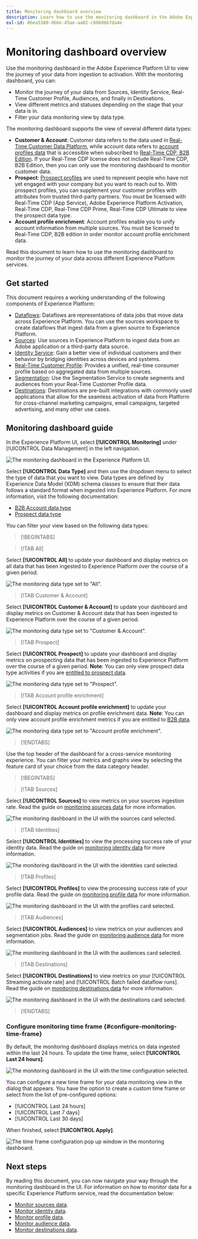 ```yaml
---
title: Monitoring dashboard overview
description: Learn how to use the monitoring dashboard in the Adobe Experience Platform UI
exl-id: 06ea5380-d66e-45ae-aa02-c8060667da4e
---
```

# Monitoring dashboard overview

Use the monitoring dashboard in the Adobe Experience Platform UI to view the journey of your data from ingestion to activation. With the monitoring dashboard, you can:

* Monitor the journey of your data from Sources, Identity Service, Real-Time Customer Profile, Audiences, and finally in Destinations.
* View different metrics and statuses depending on the stage that your data is in.
* Filter your data monitoring view by data type.

The monitoring dashboard supports the view of several different data types:

* **Customer & Account**: Customer data refers to the data used in [Real-Time Customer Data Platform](../../rtcdp/home.md), while account data refers to [account profiles data](../../rtcdp/accounts/account-profile-overview.md) that is accessible when subscribed to [Real-Time CDP, B2B Edition](../../rtcdp/b2b-overview.md). If your Real-Time CDP license does not include Real-Time CDP, B2B Edition, then you can only use the monitoring dashboard to monitor customer data.
* **Prospect**: [Prospect profiles](../../profile/ui/prospect-profile.md) are used to represent people who have not yet engaged with your company but you want to reach out to. With prospect profiles, you can supplement your customer profiles with attributes from trusted third-party partners. You must be licensed with Real-Time CDP (App Service), Adobe Experience Platform Activation, Real-Time CDP, Real-Time CDP Prime, Real-Time CDP Ultimate to view the prospect data type.
* **Account profile enrichment**: Account profiles enable you to unify account information from multiple sources. You must be licensed to Real-Time CDP, B2B edition in order monitor account profile enrichment data.

Read this document to learn how to use the monitoring dashboard to monitor the journey of your data across different Experience Platform services.

## Get started

This document requires a working understanding of the following components of Experience Platform:

* [Dataflows](../home.md): Dataflows are representations of data jobs that move data across Experience Platform. You can use the sources workspace to create dataflows that ingest data from a given source to Experience Platform.
* [Sources](../../sources/home.md): Use sources in Experience Platform to ingest data from an Adobe application or a third-party data source.
* [Identity Service](../../identity-service/home.md): Gain a better view of individual customers and their behavior by bridging identities across devices and systems.
* [Real-Time Customer Profile](../../profile/home.md): Provides a unified, real-time consumer profile based on aggregated data from multiple sources.
* [Segmentation](../../segmentation/home.md): Use the Segmentation Service to create segments and audiences from your Real-Time Customer Profile data. 
* [Destinations](../../destinations/home.md): Destinations are pre-built integrations with commonly used applications that allow for the seamless activation of data from Platform for cross-channel marketing campaigns, email campaigns, targeted advertising, and many other use cases.

## Monitoring dashboard guide

In the Experience Platform UI, select **[!UICONTROL Monitoring]** under [!UICONTROL Data Management] in the left navigation.

![The monitoring dashboard in the Experience Platform UI.](../assets/ui/monitor-overview/monitoring.png)

Select **[!UICONTROL Data Type]** and then use the dropdown menu to select the type of data that you want to view. Data types are defined by Experience Data Model (XDM) schema classes to ensure that their data follows a standard format when ingested into Experience Platform. For more information, visit the following documentation:

* [B2B Account data type](../../rtcdp/b2b-tutorial.md)
* [Prospect data type](../../rtcdp/partner-data/prospecting.md)

You can filter your view based on the following data types:

>[!BEGINTABS]

>[!TAB All]

Select **[!UICONTROL All]** to update your dashboard and display metrics on all data that has been ingested to Experience Platform over the course of a given period.

![The monitoring data type set to "All".](../assets/ui/monitor-overview/all.png)

>[!TAB Customer & Account]

Select **[!UICONTROL Customer & Account]** to update your dashboard and display metrics on Customer & Account data that has been ingested to Experience Platform over the course of a given period.

![The monitoring data type set to "Customer & Account".](../assets/ui/monitor-overview/customer-account.png)

>[!TAB Prospect]

Select **[!UICONTROL Prospect]** to update your dashboard and display metrics on prospecting data that has been ingested to Experience Platform over the course of a given period. **Note**: You can only view prospect data type activities if you are [entitled to prospect data](../../rtcdp/partner-data/prospecting.md).

![The monitoring data type set to "Prospect".](../assets/ui/monitor-overview/prospect.png)

>[!TAB Account profile enrichment]

Select **[!UICONTROL Account profile enrichment]** to update your dashboard and display metrics on profile enrichment data. **Note**: You can only view account profile enrichment metrics if you are entitled to [B2B data](../../rtcdp/b2b-tutorial.md). 

![The monitoring data type set to "Account profile enrichment".](../assets/ui/monitor-overview/account-profile-enrichment.png)

>[!ENDTABS]

Use the top header of the dashboard for a cross-service monitoring experience. You can filter your metrics and graphs view by selecting the feature card of your choice from the data category header.

>[!BEGINTABS]

>[!TAB Sources]

Select **[!UICONTROL Sources]** to view metrics on your sources ingestion rate. Read the guide on [monitoring sources data](monitor-sources.md) for more information.

![The monitoring dashboard in the UI with the sources card selected.](../assets/ui/monitor-overview/sources.png)

>[!TAB Identities]

Select **[!UICONTROL Identities]** to view the processing success rate of your identity data. Read the guide on [monitoring identity data](monitor-identities.md) for more information.

![The monitoring dashboard in the UI with the identities card selected.](../assets/ui/monitor-overview/identities.png)

>[!TAB Profiles]

Select **[!UICONTROL Profiles]** to view the processing success rate of your profile data. Read the guide on [monitoring profile data](monitor-profiles.md) for more information.

![The monitoring dashboard in the UI with the profiles card selected.](../assets/ui/monitor-overview/profiles.png)

>[!TAB Audiences]

Select **[!UICONTROL Audiences]** to view metrics on your audiences and segmentation jobs. Read the guide on [monitoring audience data](monitor-segments.md) for more information.

![The monitoring dashboard in the Ui with the audiences card selected.](../assets/ui/monitor-overview/audiences.png)

>[!TAB Destinations]

Select **[!UICONTROL Destinations]** to view metrics on your [!UICONTROL Streaming activate rate] and [!UICONTROL Batch failed dataflow runs]. Read the guide on [monitoring destinations data](monitor-destinations.md) for more information.

![The monitoring dashboard in the UI with the destinations card selected.](../assets/ui/monitor-overview/destinations.png)

>[!ENDTABS]

### Configure monitoring time frame {#configure-monitoring-time-frame}

By default, the monitoring dashboard displays metrics on data ingested within the last 24 hours. To update the time frame, select **[!UICONTROL Last 24 hours]**.

![The monitoring dashboard in the UI with the time configuration selected.](../assets/ui/monitor-overview/select-time.png)

You can configure a new time frame for your data monitoring view in the dialog that appears. You have the option to create a custom time frame or select from the list of pre-configured options:

* [!UICONTROL Last 24 hours]
* [!UICONTROL Last 7 days]
* [!UICONTROL Last 30 days]

When finished, select **[!UICONTROL Apply]**.

![The time frame configuration pop up window in the monitoring dashboard.](../assets/ui/monitor-overview/update-time.png)

## Next steps

By reading this document, you can now navigate your way through the monitoring dashboard in the UI. For information on how to monitor data for a specific Experience Platform service, read the documentation below:

* [Monitor sources data](monitor-sources.md).
* [Monitor identity data](monitor-identities.md).
* [Monitor profile data](monitor-profiles.md).
* [Monitor audience data](monitor-segments.md).
* [Monitor destinations data](monitor-destinations.md).
